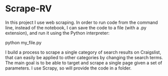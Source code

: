 # Scrape-RV

In this project I use web scraping.
In order to run code from the command line, instead of the notebook, I can save the code to a file (with a .py extension), and run it using the Python interpreter:

python my_file.py

I build a process to scrape a single category of search results on Craigslist, that can easily be applied to other categories by changing the search terms. The main goal is to be able to target and scrape a single page given a set of parameters.
I use Scrapy, so will provide the code in a folder.
